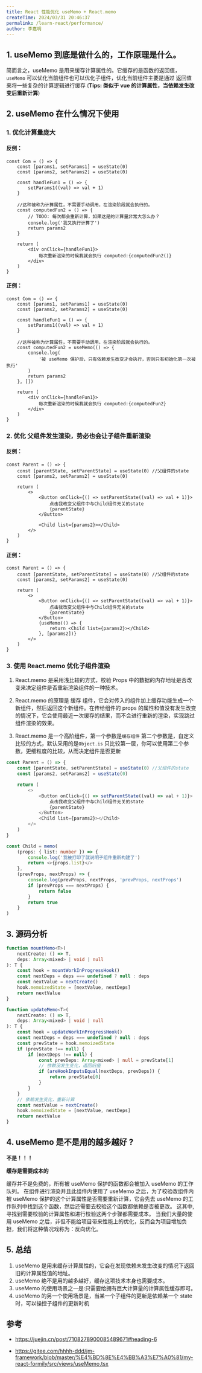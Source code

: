 ```yaml
---
title: React 性能优化 useMemo + React.memo
createTime: 2024/03/31 20:46:37
permalink: /learn-react/performance/
author: 李嘉明
---
```


## 1. useMemo 到底是做什么的，工作原理是什么。

简而言之，useMemo 是用来缓存计算属性的。它缓存的是函数的返回值，`useMemo` 可以优化当前组件也可以优化子组件，优化当前组件主要是通过 返回值 来将一些复杂的计算逻辑进行缓存 (**Tips: 类似于 vue 的计算属性，当依赖发生改变后重新计算**)

## 2. useMemo 在什么情况下使用

### 1. 优化计算量庞大

#### 反例：

```tsx
const Com = () => {
    const [params1, setParams1] = useState(0)
    const [params2, setParams2] = useState(0)

    const handleFun1 = () => {
        setParams1((val) => val + 1)
    }

    //这种被称为计算属性，不需要手动调用，在渲染阶段就会执行的。
    const computedFun2 = () => {
        // TODO: 每次都会重新计算，如果这是的计算量非常大怎么办？
        console.log('我又执行计算了')
        return params2
    }

    return (
        <div onClick={handleFun1}>
            每次重新渲染的时候我就会执行 computed:{computedFun2()}
        </div>
    )
}
```

#### 正例：

```tsx
const Com = () => {
    const [params1, setParams1] = useState(0)
    const [params2, setParams2] = useState(0)

    const handleFun1 = () => {
        setParams1((val) => val + 1)
    }

    //这种被称为计算属性，不需要手动调用，在渲染阶段就会执行的。
    const computedFun2 = useMemo(() => {
        console.log(
            '被 useMemo 保护后，只有依赖发生改变才会执行，否则只有初始化第一次被执行'
        )
        return params2
    }, [])

    return (
        <div onClick={handleFun1}>
            每次重新渲染的时候我就会执行 computed:{computedFun2}
        </div>
    )
}
```

### 2. 优化 父组件发生渲染，势必也会让子组件重新渲染

#### 反例：

```tsx
const Parent = () => {
    const [parentState, setParentState] = useState(0) //父组件的state
    const [params2, setParams2] = useState(0)

    return (
        <>
            <Button onClick={() => setParentState((val) => val + 1)}>
                点击我改变父组件中与Child组件无关的state
                {parentState}
            </Button>

            <Child list={params2}></Child>
        </>
    )
}
```

#### 正例：

```tsx
const Parent = () => {
    const [parentState, setParentState] = useState(0) //父组件的state
    const [params2, setParams2] = useState(0)

    return (
        <>
            <Button onClick={() => setParentState((val) => val + 1)}>
                点击我改变父组件中与Child组件无关的state
                {parentState}
            </Button>
            {useMemo(() => {
                return <Child list={params2}></Child>
            }, [params2])}
        </>
    )
}
```

### 3. 使用 React.memo 优化子组件渲染

1. React.memo 是采用浅比较的方式，校验 Props 中的数据的内存地址是否改变来决定组件是否重新渲染组件的一种技术。

2. React.memo 的原理是 缓存 组件，它会对传入的组件加上缓存功能生成一个新组件，然后返回这个新组件。在传给组件的 props 的属性和值没有发生改变的情况下，它会使用最近一次缓存的结果，而不会进行重新的渲染，实现跳过组件渲染的效果。

3. React.memo 是一个高阶组件，第一个参数是`缓存组件` 第二个参数是，自定义比较的方式，默认采用的是`Object.is` 只比较第一层，你可以使用第二个参数，更细粒度的比较，从而决定组件是否更新

```ts
const Parent = () => {
    const [parentState, setParentState] = useState(0) //父组件的state
    const [params2, setParams2] = useState(0)

    return (
        <>
            <Button onClick={() => setParentState((val) => val + 1)}>
                点击我改变父组件中与Child组件无关的state
                {parentState}
            </Button>
            <Child list={params2}></Child>
        </>
    )
}

const Child = memo(
    (props: { list: number }) => {
        console.log('我被打印了就说明子组件重新构建了')
        return <>{props.list}</>
    },
    (prevProps, nextProps) => {
        console.log(prevProps, nextProps, 'prevProps, nextProps')
        if (prevProps === nextProps) {
            return false
        }
        return true
    }
)
```

## 3. 源码分析

```ts
function mountMemo<T>(
    nextCreate: () => T,
    deps: Array<mixed> | void | null
): T {
    const hook = mountWorkInProgressHook()
    const nextDeps = deps === undefined ? null : deps
    const nextValue = nextCreate()
    hook.memoizedState = [nextValue, nextDeps]
    return nextValue
}

function updateMemo<T>(
    nextCreate: () => T,
    deps: Array<mixed> | void | null
): T {
    const hook = updateWorkInProgressHook()
    const nextDeps = deps === undefined ? null : deps
    const prevState = hook.memoizedState
    if (prevState !== null) {
        if (nextDeps !== null) {
            const prevDeps: Array<mixed> | null = prevState[1]
            // 依赖没发生变化，返回旧值
            if (areHookInputsEqual(nextDeps, prevDeps)) {
                return prevState[0]
            }
        }
    }
    // 依赖发生变化，重新计算
    const nextValue = nextCreate()
    hook.memoizedState = [nextValue, nextDeps]
    return nextValue
}
```

## 4. useMemo 是不是用的越多越好 ?

**不是！！！**

**缓存是需要成本的**

缓存并不是免费的，所有被 useMemo 保护的函数都会被加入 useMemo 的工作队列。
在组件进行渲染并且此组件内使用了 useMemo 之后，为了校验改组件内被 useMemo 保护的这个计算属性是否需要重新计算，它会先去 useMemo 的工作队列中找到这个函数，然后还需要去校验这个函数都依赖是否被更改。
这其中,寻找到需要校验的计算属性和进行校验这两个步骤都需要成本。
当我们大量的使用 useMemo 之后，非但不能给项目带来性能上的优化，反而会为项目增加负担，我们将这种情况戏称为：反向优化。

## 5. 总结

1. useMemo 是用来缓存计算属性的，它会在发现依赖未发生改变的情况下返回旧的计算属性值的地址。
2. useMemo 绝不是用的越多越好，缓存这项技术本身也需要成本。
3. useMemo 的使用场景之一是:只需要给拥有巨大计算量的计算属性缓存即可。
4. useMemo 的另一个使用场景是，当某一个子组件的更新是依赖某一个 state 时，可以操控子组件的更新时机

## 参考

-   <a target="_blank" href="https://juejin.cn/post/7108278900085489671#heading-6">https://juejin.cn/post/7108278900085489671#heading-6</a>

-   <a target="_blank" href="https://gitee.com/hhhh-ddd/jm-framework/blob/master/%E4%BD%8E%E4%BB%A3%E7%A0%81/my-react-formily/src/views/useMemo.tsx">https://gitee.com/hhhh-ddd/jm-framework/blob/master/%E4%BD%8E%E4%BB%A3%E7%A0%81/my-react-formily/src/views/useMemo.tsx</a>
